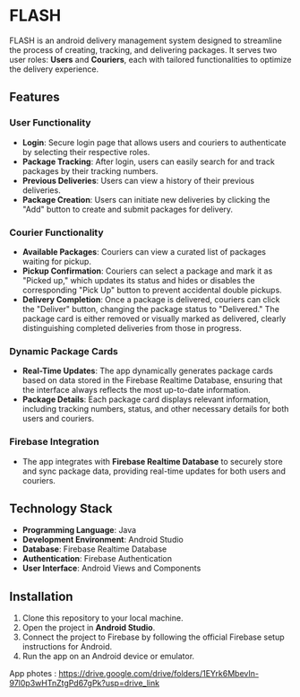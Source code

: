 # FLASH

FLASH is an android delivery management system designed to streamline the process of creating, tracking, and delivering packages. It serves two user roles: **Users** and **Couriers**, each with tailored functionalities to optimize the delivery experience.

## Features

### User Functionality
- **Login**: Secure login page that allows users and couriers to authenticate by selecting their respective roles.
- **Package Tracking**: After login, users can easily search for and track packages by their tracking numbers.
- **Previous Deliveries**: Users can view a history of their previous deliveries.
- **Package Creation**: Users can initiate new deliveries by clicking the "Add" button to create and submit packages for delivery.

### Courier Functionality
- **Available Packages**: Couriers can view a curated list of packages waiting for pickup.
- **Pickup Confirmation**: Couriers can select a package and mark it as "Picked up," which updates its status and hides or disables the corresponding "Pick Up" button to prevent accidental double pickups.
- **Delivery Completion**: Once a package is delivered, couriers can click the "Deliver" button, changing the package status to "Delivered." The package card is either removed or visually marked as delivered, clearly distinguishing completed deliveries from those in progress.

### Dynamic Package Cards
- **Real-Time Updates**: The app dynamically generates package cards based on data stored in the Firebase Realtime Database, ensuring that the interface always reflects the most up-to-date information.
- **Package Details**: Each package card displays relevant information, including tracking numbers, status, and other necessary details for both users and couriers.

### Firebase Integration
- The app integrates with **Firebase Realtime Database** to securely store and sync package data, providing real-time updates for both users and couriers.

## Technology Stack
- **Programming Language**: Java
- **Development Environment**: Android Studio
- **Database**: Firebase Realtime Database
- **Authentication**: Firebase Authentication
- **User Interface**: Android Views and Components

## Installation
1. Clone this repository to your local machine.
2. Open the project in **Android Studio**.
3. Connect the project to Firebase by following the official Firebase setup instructions for Android.
4. Run the app on an Android device or emulator.

App photes : https://drive.google.com/drive/folders/1EYrk6MbevIn-97l0p3wHTnZtgPd67gPk?usp=drive_link
